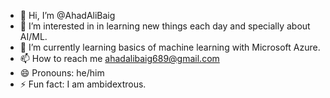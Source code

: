 - 👋 Hi, I’m @AhadAliBaig
- 👀 I’m interested in in learning new things each day and specially about AI/ML.
- 🌱 I’m currently learning basics of machine learning with Microsoft Azure.
- 📫 How to reach me ahadalibaig689@gmail.com 
- 😄 Pronouns: he/him
- ⚡ Fun fact: I am ambidextrous.

<!---
AhadAliBaig/AhadAliBaig is a ✨ special ✨ repository because its `README.md` (this file) appears on your GitHub profile.
You can click the Preview link to take a look at your changes.
--->
